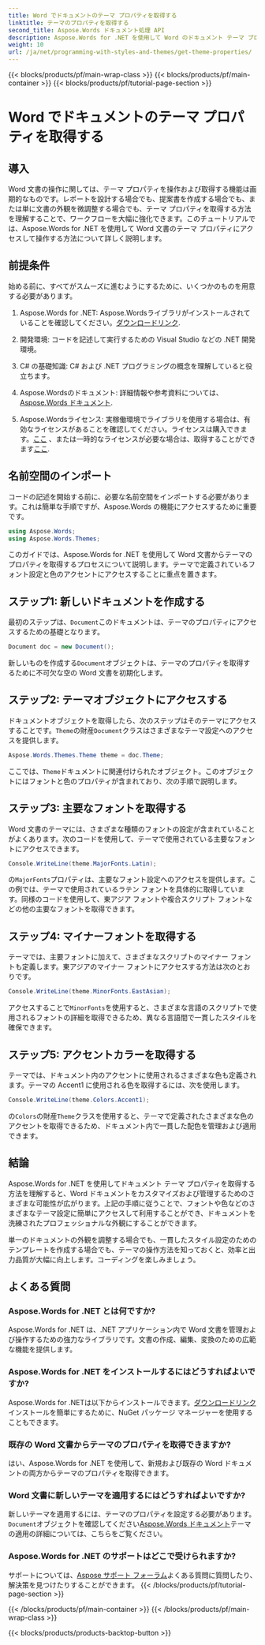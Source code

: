 ```yaml
---
title: Word でドキュメントのテーマ プロパティを取得する
linktitle: テーマのプロパティを取得する
second_title: Aspose.Words ドキュメント処理 API
description: Aspose.Words for .NET を使用して Word のドキュメント テーマ プロパティにアクセスし、管理する方法を説明します。ガイドを使用してフォントと色を取得する方法を学習します。
weight: 10
url: /ja/net/programming-with-styles-and-themes/get-theme-properties/
---
```


{{< blocks/products/pf/main-wrap-class >}}
{{< blocks/products/pf/main-container >}}
{{< blocks/products/pf/tutorial-page-section >}}

# Word でドキュメントのテーマ プロパティを取得する

## 導入

Word 文書の操作に関しては、テーマ プロパティを操作および取得する機能は画期的なものです。レポートを設計する場合でも、提案書を作成する場合でも、または単に文書の外観を微調整する場合でも、テーマ プロパティを取得する方法を理解することで、ワークフローを大幅に強化できます。このチュートリアルでは、Aspose.Words for .NET を使用して Word 文書のテーマ プロパティにアクセスして操作する方法について詳しく説明します。

## 前提条件

始める前に、すべてがスムーズに進むようにするために、いくつかのものを用意する必要があります。

1.  Aspose.Words for .NET: Aspose.Wordsライブラリがインストールされていることを確認してください。[ダウンロードリンク](https://releases.aspose.com/words/net/).

2. 開発環境: コードを記述して実行するための Visual Studio などの .NET 開発環境。

3. C# の基礎知識: C# および .NET プログラミングの概念を理解していると役立ちます。

4.  Aspose.Wordsのドキュメント: 詳細情報や参考資料については、[Aspose.Words ドキュメント](https://reference.aspose.com/words/net/).

5. Aspose.Wordsライセンス: 実稼働環境でライブラリを使用する場合は、有効なライセンスがあることを確認してください。ライセンスは購入できます。[ここ](https://purchase.aspose.com/buy) 、または一時的なライセンスが必要な場合は、取得することができます[ここ](https://purchase.aspose.com/temporary-license/).

## 名前空間のインポート

コードの記述を開始する前に、必要な名前空間をインポートする必要があります。これは簡単な手順ですが、Aspose.Words の機能にアクセスするために重要です。

```csharp
using Aspose.Words;
using Aspose.Words.Themes;
```

このガイドでは、Aspose.Words for .NET を使用して Word 文書からテーマのプロパティを取得するプロセスについて説明します。テーマで定義されているフォント設定と色のアクセントにアクセスすることに重点を置きます。

## ステップ1: 新しいドキュメントを作成する

最初のステップは、`Document`このドキュメントは、テーマのプロパティにアクセスするための基礎となります。

```csharp
Document doc = new Document();
```

新しいものを作成する`Document`オブジェクトは、テーマのプロパティを取得するために不可欠な空の Word 文書を初期化します。

## ステップ2: テーマオブジェクトにアクセスする

ドキュメントオブジェクトを取得したら、次のステップはそのテーマにアクセスすることです。`Theme`の財産`Document`クラスはさまざまなテーマ設定へのアクセスを提供します。

```csharp
Aspose.Words.Themes.Theme theme = doc.Theme;
```

ここでは、`Theme`ドキュメントに関連付けられたオブジェクト。このオブジェクトにはフォントと色のプロパティが含まれており、次の手順で説明します。

## ステップ3: 主要なフォントを取得する

Word 文書のテーマには、さまざまな種類のフォントの設定が含まれていることがよくあります。次のコードを使用して、テーマで使用されている主要なフォントにアクセスできます。

```csharp
Console.WriteLine(theme.MajorFonts.Latin);
```

の`MajorFonts`プロパティは、主要なフォント設定へのアクセスを提供します。この例では、テーマで使用されているラテン フォントを具体的に取得しています。同様のコードを使用して、東アジア フォントや複合スクリプト フォントなどの他の主要なフォントを取得できます。

## ステップ4: マイナーフォントを取得する

テーマでは、主要フォントに加えて、さまざまなスクリプトのマイナー フォントも定義します。東アジアのマイナー フォントにアクセスする方法は次のとおりです。

```csharp
Console.WriteLine(theme.MinorFonts.EastAsian);
```

アクセスすることで`MinorFonts`を使用すると、さまざまな言語のスクリプトで使用されるフォントの詳細を取得できるため、異なる言語間で一貫したスタイルを確保できます。

## ステップ5: アクセントカラーを取得する

テーマでは、ドキュメント内のアクセントに使用されるさまざまな色も定義されます。テーマの Accent1 に使用される色を取得するには、次を使用します。

```csharp
Console.WriteLine(theme.Colors.Accent1);
```

の`Colors`の財産`Theme`クラスを使用すると、テーマで定義されたさまざまな色のアクセントを取得できるため、ドキュメント内で一貫した配色を管理および適用できます。

## 結論

Aspose.Words for .NET を使用してドキュメント テーマ プロパティを取得する方法を理解すると、Word ドキュメントをカスタマイズおよび管理するためのさまざまな可能性が広がります。上記の手順に従うことで、フォントや色などのさまざまなテーマ設定に簡単にアクセスして利用することができ、ドキュメントを洗練されたプロフェッショナルな外観にすることができます。

単一のドキュメントの外観を調整する場合でも、一貫したスタイル設定のためのテンプレートを作成する場合でも、テーマの操作方法を知っておくと、効率と出力品質が大幅に向上します。コーディングを楽しみましょう。

## よくある質問

### Aspose.Words for .NET とは何ですか?

Aspose.Words for .NET は、.NET アプリケーション内で Word 文書を管理および操作するための強力なライブラリです。文書の作成、編集、変換のための広範な機能を提供します。

### Aspose.Words for .NET をインストールするにはどうすればよいですか?

 Aspose.Words for .NETは以下からインストールできます。[ダウンロードリンク](https://releases.aspose.com/words/net/)インストールを簡単にするために、NuGet パッケージ マネージャーを使用することもできます。

### 既存の Word 文書からテーマのプロパティを取得できますか?

はい、Aspose.Words for .NET を使用して、新規および既存の Word ドキュメントの両方からテーマのプロパティを取得できます。

### Word 文書に新しいテーマを適用するにはどうすればよいですか?

新しいテーマを適用するには、テーマのプロパティを設定する必要があります。`Document`オブジェクトを確認してください[Aspose.Words ドキュメント](https://reference.aspose.com/words/net/)テーマの適用の詳細については、こちらをご覧ください。

### Aspose.Words for .NET のサポートはどこで受けられますか?

サポートについては、[Aspose サポート フォーラム](https://forum.aspose.com/c/words/8)よくある質問に質問したり、解決策を見つけたりすることができます。
{{< /blocks/products/pf/tutorial-page-section >}}

{{< /blocks/products/pf/main-container >}}
{{< /blocks/products/pf/main-wrap-class >}}

{{< blocks/products/products-backtop-button >}}
